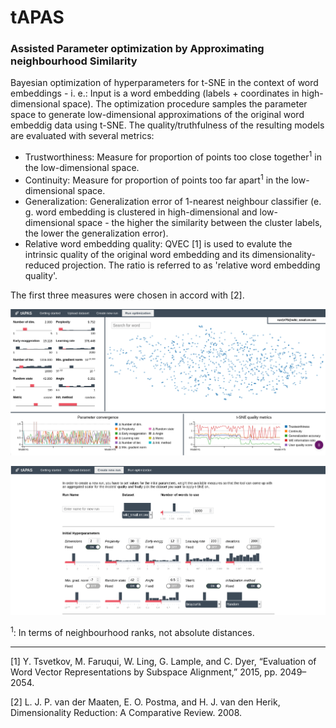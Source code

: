# tAPAS
### Assisted Parameter optimization by Approximating neighbourhood Similarity

Bayesian optimization of hyperparameters for t-SNE in the context of word embeddings - i. e.: Input is a word embedding (labels + coordinates in high-dimensional space). The optimization procedure samples the parameter space to generate low-dimensional approximations of the original word embeddig data using t-SNE. The quality/truthfulness of the resulting models are evaluated with several metrics:
* Trustworthiness: Measure for proportion of points too close together<sup>1</sup> in the low-dimensional space.
* Continuity: Measure for proportion of points too far apart<sup>1</sup> in the low-dimensional space.
* Generalization: Generalization error of 1-nearest neighbour classifier (e. g. word embedding is clustered in high-dimensional and low-dimensional space - the higher the similarity between the cluster labels, the lower the generalization error).
* Relative word embedding quality: QVEC [1] is used to evalute the intrinsic quality of the original word embedding and its dimensionality-reduced projection. The ratio is referred to as 'relative word embedding quality'.

The first three measures were chosen in accord with [2].

![Main View](https://raw.githubusercontent.com/rmitsch/tapas/master/doc/main.png)

![Generation of New Runs](https://raw.githubusercontent.com/rmitsch/tapas/master/doc/run_generation.png)

<sup>1</sup>: In terms of neighbourhood ranks, not absolute distances.

_____

[1] Y. Tsvetkov, M. Faruqui, W. Ling, G. Lample, and C. Dyer, “Evaluation of Word Vector Representations by Subspace Alignment,” 2015, pp. 2049–2054.

[2] L. J. P. van der Maaten, E. O. Postma, and H. J. van den Herik, Dimensionality Reduction: A Comparative Review. 2008.
 